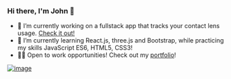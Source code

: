 ### Hi there, I'm John 👋

- 🔭 I’m currently working on a fullstack app that tracks your contact lens usage. [Check it out!](https://johnmichaeld.github.io/contact-Solution/)
- 🌱 I’m currently learning React.js, three.js and Bootstrap, while practicing my skills JavaScript ES6, HTML5, CSS3!
- 👨‍💻 Open to work opportunities! Check out my [portfolio](https://johnmichaeld.github.io/portfolio/)!


[![image](https://img.shields.io/badge/LinkedIn-0077B5?style=for-the-badge&logo=linkedin&logoColor=white)](https://www.linkedin.com/in/john-darrin/)
<!--
**JohnMichaelD/JohnMichaelD** is a ✨ _special_ ✨ repository because its `README.md` (this file) appears on your GitHub profile.

Here are some ideas to get you started:

- 🔭 I’m currently working on ...
- 🌱 I’m currently learning ...
- 👯 I’m looking to collaborate on ...
- 🤔 I’m looking for help with ...
- 💬 Ask me about ...
- 📫 How to reach me: ...
- 😄 Pronouns: ...
- ⚡ Fun fact: ...
-->
